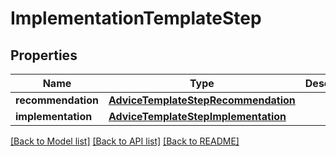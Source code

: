 # ImplementationTemplateStep

## Properties
Name | Type | Description | Notes
------------ | ------------- | ------------- | -------------
**recommendation** | [**AdviceTemplateStepRecommendation**](AdviceTemplateStepRecommendation.md) |  | [optional] 
**implementation** | [**AdviceTemplateStepImplementation**](AdviceTemplateStepImplementation.md) |  | [optional] 

[[Back to Model list]](../README.md#documentation-for-models) [[Back to API list]](../README.md#documentation-for-api-endpoints) [[Back to README]](../README.md)

